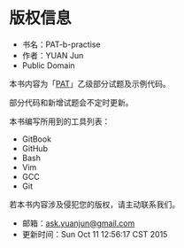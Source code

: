 # 版权信息

- 书名：PAT-b-practise
- 作者：YUAN Jun
- Public Domain

本书内容为「[PAT][1]」乙级部分试题及示例代码。

部分代码和新增试题会不定时更新。

本书编写所用到的工具列表：

- GitBook
- GitHub
- Bash
- Vim
- GCC
- Git

若本书内容涉及侵犯您的版权，请主动联系我们。

- 邮箱：ask.yuanjun@gmail.com
- 更新时间：Sun Oct 11 12:56:17 CST 2015

[1]: http://www.patest.cn/ "Programming Ability Test，简称PAT"
